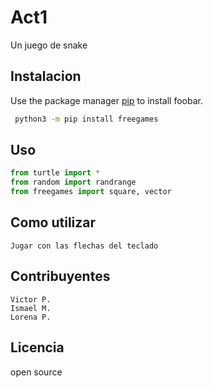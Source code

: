 # Act1

Un juego de snake

## Instalacion

Use the package manager [pip](https://pip.pypa.io/en/stable/) to install foobar.

```bash
 python3 -m pip install freegames
```

## Uso

```python
from turtle import *
from random import randrange
from freegames import square, vector
```

## Como utilizar
```
Jugar con las flechas del teclado
```
## Contribuyentes
```
Victor P.
Ismael M.
Lorena P.
```

## Licencia
open source
